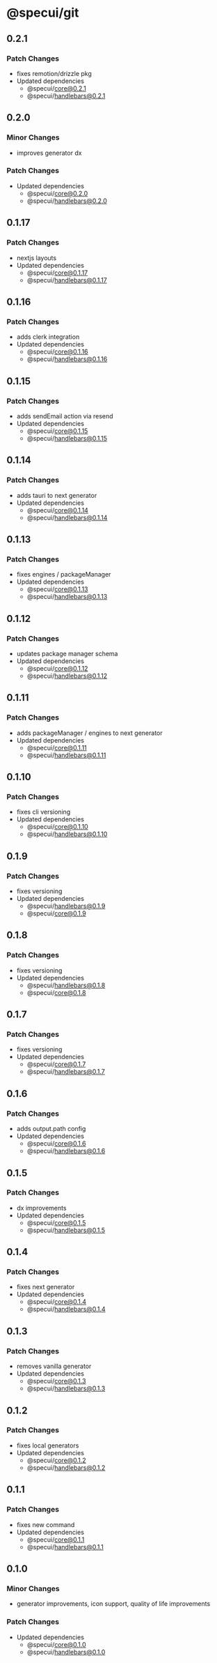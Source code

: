 # @specui/git

## 0.2.1

### Patch Changes

- fixes remotion/drizzle pkg
- Updated dependencies
  - @specui/core@0.2.1
  - @specui/handlebars@0.2.1

## 0.2.0

### Minor Changes

- improves generator dx

### Patch Changes

- Updated dependencies
  - @specui/core@0.2.0
  - @specui/handlebars@0.2.0

## 0.1.17

### Patch Changes

- nextjs layouts
- Updated dependencies
  - @specui/core@0.1.17
  - @specui/handlebars@0.1.17

## 0.1.16

### Patch Changes

- adds clerk integration
- Updated dependencies
  - @specui/core@0.1.16
  - @specui/handlebars@0.1.16

## 0.1.15

### Patch Changes

- adds sendEmail action via resend
- Updated dependencies
  - @specui/core@0.1.15
  - @specui/handlebars@0.1.15

## 0.1.14

### Patch Changes

- adds tauri to next generator
- Updated dependencies
  - @specui/core@0.1.14
  - @specui/handlebars@0.1.14

## 0.1.13

### Patch Changes

- fixes engines / packageManager
- Updated dependencies
  - @specui/core@0.1.13
  - @specui/handlebars@0.1.13

## 0.1.12

### Patch Changes

- updates package manager schema
- Updated dependencies
  - @specui/core@0.1.12
  - @specui/handlebars@0.1.12

## 0.1.11

### Patch Changes

- adds packageManager / engines to next generator
- Updated dependencies
  - @specui/core@0.1.11
  - @specui/handlebars@0.1.11

## 0.1.10

### Patch Changes

- fixes cli versioning
- Updated dependencies
  - @specui/core@0.1.10
  - @specui/handlebars@0.1.10

## 0.1.9

### Patch Changes

- fixes versioning
- Updated dependencies
  - @specui/handlebars@0.1.9
  - @specui/core@0.1.9

## 0.1.8

### Patch Changes

- fixes versioning
- Updated dependencies
  - @specui/handlebars@0.1.8
  - @specui/core@0.1.8

## 0.1.7

### Patch Changes

- fixes versioning
- Updated dependencies
  - @specui/core@0.1.7
  - @specui/handlebars@0.1.7

## 0.1.6

### Patch Changes

- adds output.path config
- Updated dependencies
  - @specui/core@0.1.6
  - @specui/handlebars@0.1.6

## 0.1.5

### Patch Changes

- dx improvements
- Updated dependencies
  - @specui/core@0.1.5
  - @specui/handlebars@0.1.5

## 0.1.4

### Patch Changes

- fixes next generator
- Updated dependencies
  - @specui/core@0.1.4
  - @specui/handlebars@0.1.4

## 0.1.3

### Patch Changes

- removes vanilla generator
- Updated dependencies
  - @specui/core@0.1.3
  - @specui/handlebars@0.1.3

## 0.1.2

### Patch Changes

- fixes local generators
- Updated dependencies
  - @specui/core@0.1.2
  - @specui/handlebars@0.1.2

## 0.1.1

### Patch Changes

- fixes new command
- Updated dependencies
  - @specui/core@0.1.1
  - @specui/handlebars@0.1.1

## 0.1.0

### Minor Changes

- generator improvements, icon support, quality of life improvements

### Patch Changes

- Updated dependencies
  - @specui/core@0.1.0
  - @specui/handlebars@0.1.0
